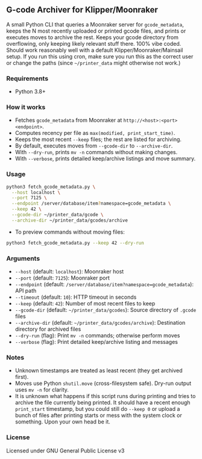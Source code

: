 ## G-code Archiver for Klipper/Moonraker

A small Python CLI that queries a Moonraker server for `gcode_metadata`, keeps the N most recently uploaded or printed gcode files, and prints or executes moves to archive the rest. Keeps your gcode directory from overflowing, only keeping likely relevant stuff there. 100% vibe coded.
Should work reasonably well with a default Klipper/Moonraker/Mainsail setup. If you run this using cron, make sure you run this as the correct user or change the paths (since `~/printer_data` might otherwise not work.)

### Requirements

- Python 3.8+

### How it works

- Fetches `gcode_metadata` from Moonraker at `http://<host>:<port><endpoint>`.
- Computes recency per file as `max(modified, print_start_time)`.
- Keeps the most recent `--keep` files; the rest are listed for archiving.
- By default, executes moves from `--gcode-dir` to `--archive-dir`.
- With `--dry-run`, prints `mv -n` commands without making changes.
- With `--verbose`, prints detailed keep/archive listings and move summary.

### Usage

```bash
python3 fetch_gcode_metadata.py \
  --host localhost \
  --port 7125 \
  --endpoint /server/database/item?namespace=gcode_metadata \
  --keep 42 \
  --gcode-dir ~/printer_data/gcode \
  --archive-dir ~/printer_data/gcodes/archive
```

- To preview commands without moving files:

```bash
python3 fetch_gcode_metadata.py --keep 42 --dry-run
```

### Arguments

- `--host` (default: `localhost`): Moonraker host
- `--port` (default: `7125`): Moonraker port
- `--endpoint` (default: `/server/database/item?namespace=gcode_metadata`): API path
- `--timeout` (default: `10`): HTTP timeout in seconds
- `--keep` (default: `42`): Number of most recent files to keep
- `--gcode-dir` (default: `~/printer_data/gcodes`): Source directory of `.gcode` files
- `--archive-dir` (default: `~/printer_data/gcodes/archive`): Destination directory for archived files
- `--dry-run` (flag): Print `mv -n` commands; otherwise perform moves
- `--verbose` (flag): Print detailed keep/archive listing and messages

### Notes

- Unknown timestamps are treated as least recent (they get archived first).
- Moves use Python `shutil.move` (cross-filesystem safe). Dry-run output uses `mv -n` for clarity.
- It is unknown what happens if this script runs during printing and tries to archive the file currently being printed. It should have a recent enough `print_start` timestamp, but you could still do `--keep 0` or upload a bunch of files after printing starts or mess with the system clock or something. Upon your own head be it. 

### License
Licensed under GNU General Public License v3
